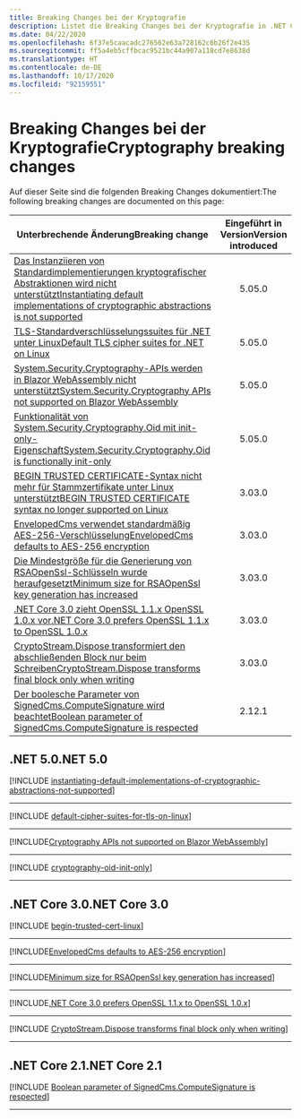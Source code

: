 ```yaml
---
title: Breaking Changes bei der Kryptografie
description: Listet die Breaking Changes bei der Kryptografie in .NET Core auf.
ms.date: 04/22/2020
ms.openlocfilehash: 6f37e5caacadc276562e63a728162c6b26f2e435
ms.sourcegitcommit: ff5a4eb5cffbcac9521bc44a907a118cd7e8638d
ms.translationtype: HT
ms.contentlocale: de-DE
ms.lasthandoff: 10/17/2020
ms.locfileid: "92159551"
---
```

# <a name="cryptography-breaking-changes"></a><span data-ttu-id="114fe-103">Breaking Changes bei der Kryptografie</span><span class="sxs-lookup"><span data-stu-id="114fe-103">Cryptography breaking changes</span></span>

<span data-ttu-id="114fe-104">Auf dieser Seite sind die folgenden Breaking Changes dokumentiert:</span><span class="sxs-lookup"><span data-stu-id="114fe-104">The following breaking changes are documented on this page:</span></span>

| <span data-ttu-id="114fe-105">Unterbrechende Änderung</span><span class="sxs-lookup"><span data-stu-id="114fe-105">Breaking change</span></span> | <span data-ttu-id="114fe-106">Eingeführt in Version</span><span class="sxs-lookup"><span data-stu-id="114fe-106">Version introduced</span></span> |
| - | :-: |
| [<span data-ttu-id="114fe-107">Das Instanziieren von Standardimplementierungen kryptografischer Abstraktionen wird nicht unterstützt</span><span class="sxs-lookup"><span data-stu-id="114fe-107">Instantiating default implementations of cryptographic abstractions is not supported</span></span>](#instantiating-default-implementations-of-cryptographic-abstractions-is-not-supported) | <span data-ttu-id="114fe-108">5.0</span><span class="sxs-lookup"><span data-stu-id="114fe-108">5.0</span></span> |
| [<span data-ttu-id="114fe-109">TLS-Standardverschlüsselungssuites für .NET unter Linux</span><span class="sxs-lookup"><span data-stu-id="114fe-109">Default TLS cipher suites for .NET on Linux</span></span>](#default-tls-cipher-suites-for-net-on-linux) | <span data-ttu-id="114fe-110">5.0</span><span class="sxs-lookup"><span data-stu-id="114fe-110">5.0</span></span> |
| [<span data-ttu-id="114fe-111">System.Security.Cryptography-APIs werden in Blazor WebAssembly nicht unterstützt</span><span class="sxs-lookup"><span data-stu-id="114fe-111">System.Security.Cryptography APIs not supported on Blazor WebAssembly</span></span>](#systemsecuritycryptography-apis-not-supported-on-blazor-webassembly) | <span data-ttu-id="114fe-112">5.0</span><span class="sxs-lookup"><span data-stu-id="114fe-112">5.0</span></span> |
| [<span data-ttu-id="114fe-113">Funktionalität von System.Security.Cryptography.Oid mit init-only-Eigenschaft</span><span class="sxs-lookup"><span data-stu-id="114fe-113">System.Security.Cryptography.Oid is functionally init-only</span></span>](#systemsecuritycryptographyoid-is-functionally-init-only) | <span data-ttu-id="114fe-114">5.0</span><span class="sxs-lookup"><span data-stu-id="114fe-114">5.0</span></span> |
| [<span data-ttu-id="114fe-115">BEGIN TRUSTED CERTIFICATE-Syntax nicht mehr für Stammzertifikate unter Linux unterstützt</span><span class="sxs-lookup"><span data-stu-id="114fe-115">BEGIN TRUSTED CERTIFICATE syntax no longer supported on Linux</span></span>](#begin-trusted-certificate-syntax-no-longer-supported-for-root-certificates-on-linux) | <span data-ttu-id="114fe-116">3.0</span><span class="sxs-lookup"><span data-stu-id="114fe-116">3.0</span></span> |
| [<span data-ttu-id="114fe-117">EnvelopedCms verwendet standardmäßig AES-256-Verschlüsselung</span><span class="sxs-lookup"><span data-stu-id="114fe-117">EnvelopedCms defaults to AES-256 encryption</span></span>](#envelopedcms-defaults-to-aes-256-encryption) | <span data-ttu-id="114fe-118">3.0</span><span class="sxs-lookup"><span data-stu-id="114fe-118">3.0</span></span> |
| [<span data-ttu-id="114fe-119">Die Mindestgröße für die Generierung von RSAOpenSsl-Schlüsseln wurde heraufgesetzt</span><span class="sxs-lookup"><span data-stu-id="114fe-119">Minimum size for RSAOpenSsl key generation has increased</span></span>](#minimum-size-for-rsaopenssl-key-generation-has-increased) | <span data-ttu-id="114fe-120">3.0</span><span class="sxs-lookup"><span data-stu-id="114fe-120">3.0</span></span> |
| [<span data-ttu-id="114fe-121">.NET Core 3.0 zieht OpenSSL 1.1.x OpenSSL 1.0.x vor</span><span class="sxs-lookup"><span data-stu-id="114fe-121">.NET Core 3.0 prefers OpenSSL 1.1.x to OpenSSL 1.0.x</span></span>](#net-core-30-prefers-openssl-11x-to-openssl-10x) | <span data-ttu-id="114fe-122">3.0</span><span class="sxs-lookup"><span data-stu-id="114fe-122">3.0</span></span> |
| [<span data-ttu-id="114fe-123">CryptoStream.Dispose transformiert den abschließenden Block nur beim Schreiben</span><span class="sxs-lookup"><span data-stu-id="114fe-123">CryptoStream.Dispose transforms final block only when writing</span></span>](#cryptostreamdispose-transforms-final-block-only-when-writing) | <span data-ttu-id="114fe-124">3.0</span><span class="sxs-lookup"><span data-stu-id="114fe-124">3.0</span></span> |
| [<span data-ttu-id="114fe-125">Der boolesche Parameter von SignedCms.ComputeSignature wird beachtet</span><span class="sxs-lookup"><span data-stu-id="114fe-125">Boolean parameter of SignedCms.ComputeSignature is respected</span></span>](#boolean-parameter-of-signedcmscomputesignature-is-respected) | <span data-ttu-id="114fe-126">2.1</span><span class="sxs-lookup"><span data-stu-id="114fe-126">2.1</span></span> |

## <a name="net-50"></a><span data-ttu-id="114fe-127">.NET 5.0</span><span class="sxs-lookup"><span data-stu-id="114fe-127">.NET 5.0</span></span>

[!INCLUDE [instantiating-default-implementations-of-cryptographic-abstractions-not-supported](../../../includes/core-changes/cryptography/5.0/instantiating-default-implementations-of-cryptographic-abstractions-not-supported.md)]

***

[!INCLUDE [default-cipher-suites-for-tls-on-linux](../../../includes/core-changes/cryptography/5.0/default-cipher-suites-for-tls-on-linux.md)]

***

[!INCLUDE[Cryptography APIs not supported on Blazor WebAssembly](~/includes/core-changes/cryptography/5.0/cryptography-apis-not-supported-on-blazor-webassembly.md)]

***

[!INCLUDE [cryptography-oid-init-only](../../../includes/core-changes/cryptography/5.0/cryptography-oid-init-only.md)]

***

## <a name="net-core-30"></a><span data-ttu-id="114fe-128">.NET Core 3.0</span><span class="sxs-lookup"><span data-stu-id="114fe-128">.NET Core 3.0</span></span>

[!INCLUDE [begin-trusted-cert-linux](~/includes/core-changes/cryptography/3.0/begin-trusted-cert-linux.md)]

***

[!INCLUDE[EnvelopedCms defaults to AES-256 encryption](~/includes/core-changes/cryptography/3.0/envelopedcms-defaults-to-aes256.md)]

***

[!INCLUDE[Minimum size for RSAOpenSsl key generation has increased](~/includes/core-changes/cryptography/3.0/minimum-rsaopenssl-key-size-change.md)]

***

[!INCLUDE[.NET Core 3.0 prefers OpenSSL 1.1.x to OpenSSL 1.0.x](~/includes/core-changes/cryptography/3.0/net-core-3-0-prefers-openssl-1-1-x.md)]

***

[!INCLUDE [CryptoStream.Dispose transforms final block only when writing](~/includes/core-changes/cryptography/3.0/cryptography-cryptostream-dispose-final-block-write.md)]

***

## <a name="net-core-21"></a><span data-ttu-id="114fe-129">.NET Core 2.1</span><span class="sxs-lookup"><span data-stu-id="114fe-129">.NET Core 2.1</span></span>

[!INCLUDE [Boolean parameter of SignedCms.ComputeSignature is respected](~/includes/core-changes/cryptography/2.1/compute-signature-silent-parameter.md)]

***
